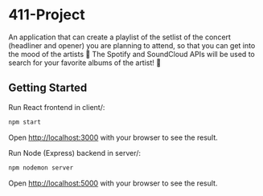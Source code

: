 # 411-Project

An application that can create a playlist of the setlist of the concert (headliner and opener) you are planning to attend, so that you can get into the mood of the artists 💖 The Spotify and SoundCloud APIs will be used to search for your favorite albums of the artist! 🎵

## Getting Started

Run React frontend in client/:

```bash
npm start
```

Open [http://localhost:3000](http://localhost:3000) with your browser to see the result.

Run Node (Express) backend in server/:

```bash
npm nodemon server
```

Open [http://localhost:5000](http://localhost:5000) with your browser to see the result.
